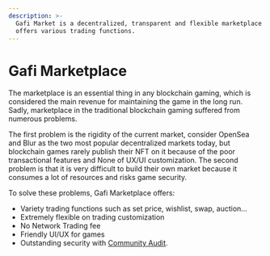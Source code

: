 ```yaml
---
description: >-
  Gafi Market is a decentralized, transparent and flexible marketplace that
  offers various trading functions.
---
```


# Gafi Marketplace

The marketplace is an essential thing in any blockchain gaming, which is considered the main revenue for maintaining the game in the long run. Sadly, marketplace in the traditional blockchain gaming suffered from numerous problems.

The first problem is the rigidity of the current market, consider OpenSea and Blur as the two most popular decentralized markets today, but blockchain games rarely publish their NFT on it because of the poor transactional features and None of UX/UI customization. The second problem is that it is very difficult to build their own market because it consumes a lot of resources and risks game security.

To solve these problems, Gafi Marketplace offers:

* Variety trading functions such as set price, wishlist, swap, auction...
* Extremely flexible on trading customization
* No Network Trading fee
* Friendly UI/UX for games
* Outstanding security with [Community Audit](https://wiki.gafi.network/learn/web3-gaming-integration/community-audit).
